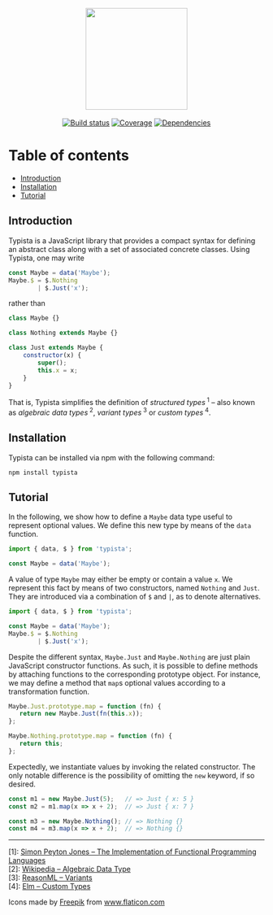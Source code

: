 <br/>
<div align="center">
  <img src="https://www.dropbox.com/s/uvbo6d4yrzdzmv6/typewriter2.png?raw=1" width="200">
</div>
<br/>

<div align="center">
  <a href="https://github.com/iliocatallo/typista/actions/workflows/ci.yml"><img alt="Build status" src="https://github.com/iliocatallo/typista/actions/workflows/ci.yml/badge.svg"/></a>
  <a href="https://coveralls.io/github/iliocatallo/typista"><img alt="Coverage" src="https://coveralls.io/repos/github/iliocatallo/typista/badge.svg?branch=master"></a>
  <a href="https://bundlephobia.com/package/typista"><img alt="Dependencies" src="https://badgen.net/bundlephobia/dependency-count/typista"/></a>
</div>

# Table of contents

- [Introduction](#introduction)
- [Installation](#installation)
- [Tutorial](#tutorial)

## Introduction

Typista is a JavaScript library that provides a compact syntax for defining an abstract class along with a set of associated concrete classes. Using Typista, one may write

```javascript
const Maybe = data('Maybe');
Maybe.$ = $.Nothing
        | $.Just('x');
```

rather than

```javascript
class Maybe {}

class Nothing extends Maybe {}

class Just extends Maybe {
    constructor(x) {
        super();
        this.x = x;
    }
}
```

That is, Typista simplifies the definition of _structured types_<sup> 1</sup> – also known as _algebraic data types_<sup> 2</sup>, _variant types_<sup> 3</sup> or _custom types_<sup> 4</sup>.


## Installation

Typista can be installed via npm with the following command:

```
npm install typista
```

## Tutorial

In the following, we show how to define a `Maybe` data type useful to represent optional values. We define this new type by means of the `data` function.

```javascript
import { data, $ } from 'typista';

const Maybe = data('Maybe');
```

A value of type `Maybe` may either be empty or contain a value `x`. We represent this fact by means of two constructors, named `Nothing` and `Just`. They are introduced via a combination of `$` and `|`, as to denote alternatives.


```javascript
import { data, $ } from 'typista';

const Maybe = data('Maybe');
Maybe.$ = $.Nothing
        | $.Just('x');
```


Despite the different syntax, `Maybe.Just` and `Maybe.Nothing` are just plain JavaScript constructor functions. As such, it is possible to define methods by attaching functions to the corresponding prototype object. For instance, we may define a method that `map`s optional values according to a transformation function.

 ```javascript
Maybe.Just.prototype.map = function (fn) {
    return new Maybe.Just(fn(this.x));
};

Maybe.Nothing.prototype.map = function (fn) {
    return this;
};
```

Expectedly, we instantiate values by invoking the related constructor. The only notable difference is the possibility of omitting the `new` keyword, if so desired.

```javascript
const m1 = new Maybe.Just(5);   // => Just { x: 5 }
const m2 = m1.map(x => x + 2);  // => Just { x: 7 }

const m3 = new Maybe.Nothing(); // => Nothing {}
const m4 = m3.map(x => x + 2);  // => Nothing {}
```

---

[1]: [Simon Peyton Jones – The Implementation of Functional Programming Languages](https://www.microsoft.com/en-us/research/publication/the-implementation-of-functional-programming-languages/)<br>
[2]: [Wikipedia – Algebraic Data Type](http://wiki.haskell.org/Algebraic_data_type)<br/>
[3]: [ReasonML – Variants](https://reasonml.github.io/docs/en/variant) <br/>
[4]: [Elm – Custom Types](https://guide.elm-lang.org/types/custom_types.html)

Icons made by <a href="https://www.flaticon.com/authors/freepik" title="Freepik">Freepik</a> from <a href="https://www.flaticon.com/" title="Flaticon"> www.flaticon.com</a>
